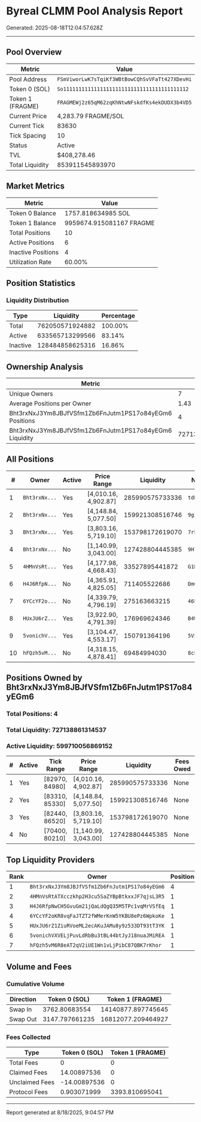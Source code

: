 # Byreal CLMM Pool Analysis Report

Generated: 2025-08-18T12:04:57.628Z

---

## Pool Overview

| Metric | Value |
|--------|-------|
| Pool Address | `FSmViworLwK7sTqiKf3WBtBowCQhSvVFaTt427XDevHi` |
| Token 0 (SOL) | `So11111111111111111111111111111111111111112` |
| Token 1 (FRAGME) | `FRAGMEWj2z65qM62zqKhNtwNFskdfKs4ekDUDX3b4VD5` |
| Current Price | 4,283.79 FRAGME/SOL |
| Current Tick | 83630 |
| Tick Spacing | 10 |
| Status | Active |
| TVL | $408,278.46 |
| Total Liquidity | 853911545893970 |

## Market Metrics

| Metric | Value |
|--------|-------|
| Token 0 Balance | 1757.818634985 SOL |
| Token 1 Balance | 9959674.915081167 FRAGME |
| Total Positions | 10 |
| Active Positions | 6 |
| Inactive Positions | 4 |
| Utilization Rate | 60.00% |

## Position Statistics

### Liquidity Distribution

| Type | Liquidity | Percentage |
|------|-----------|------------|
| Total | 762050571924882 | 100.00% |
| Active | 633565713299566 | 83.14% |
| Inactive | 128484858625316 | 16.86% |

## Ownership Analysis

| Metric | Value |
|--------|-------|
| Unique Owners | 7 |
| Average Positions per Owner | 1.43 |
| Bht3rxNxJ3Ym8JBJfVSfm1Zb6FnJutm1PS17o84yEGm6 Positions | 4 |
| Bht3rxNxJ3Ym8JBJfVSfm1Zb6FnJutm1PS17o84yEGm6 Liquidity | 727138861314537 |

## All Positions

| # | Owner | Active | Price Range | Liquidity | NFT Mint |
|---|-------|--------|-------------|-----------|----------|
| 1 | `Bht3rxNx...` | Yes | [4,010.16, 4,902.87] | 285990575733336 | `tdRWo41B...` |
| 2 | `Bht3rxNx...` | Yes | [4,148.84, 5,077.50] | 159921308516746 | `9gZFyaQR...` |
| 3 | `Bht3rxNx...` | Yes | [3,803.16, 5,719.10] | 153798172619070 | `7rhkUASD...` |
| 4 | `Bht3rxNx...` | No | [1,140.99, 3,043.00] | 127428804445385 | `9H7fxXPJ...` |
| 5 | `4HMnVsRt...` | Yes | [4,177.98, 4,668.43] | 33527895441872 | `G1Rz7beZ...` |
| 6 | `H4J6RfpN...` | No | [4,365.91, 4,825.05] | 711405522686 | `DmQVU6rw...` |
| 7 | `6YCcYF2o...` | No | [4,339.79, 4,796.19] | 275163663215 | `46hHVpRw...` |
| 8 | `HUxJU6rZ...` | Yes | [3,922.90, 4,791.39] | 176969624346 | `B4WdJE57...` |
| 9 | `5vonichV...` | Yes | [3,104.47, 4,553.17] | 150791364196 | `5V5jY8NM...` |
| 10 | `hFQzh5vM...` | No | [4,318.15, 4,878.41] | 69484994030 | `8cPza6iF...` |

## Positions Owned by Bht3rxNxJ3Ym8JBJfVSfm1Zb6FnJutm1PS17o84yEGm6

### Total Positions: 4

### Total Liquidity: 727138861314537
### Active Liquidity: 599710056869152

| # | Active | Tick Range | Price Range | Liquidity | Fees Owed | NFT Mint |
|---|--------|------------|-------------|-----------|-----------|----------|
| 1 | Yes | [82970, 84980] | [4,010.16, 4,902.87] | 285990575733336 | None | `tdRWo41BCMYSTBnQECx9cqFCNaU5gutm9NEH4sY6dmr` |
| 2 | Yes | [83310, 85330] | [4,148.84, 5,077.50] | 159921308516746 | None | `9gZFyaQRnrgDt53z8FqKrqMsJyHcLoRUSKMmNRF4K9k9` |
| 3 | Yes | [82440, 86520] | [3,803.16, 5,719.10] | 153798172619070 | None | `7rhkUASDE2fpPaZTPpBLABJGe7P6jamUGYpBCiUpYKKG` |
| 4 | No | [70400, 80210] | [1,140.99, 3,043.00] | 127428804445385 | None | `9H7fxXPJG4sJ8MCD4rfwnXqJD3jpLQ2VZr6Gk51fh6eG` |

## Top Liquidity Providers

| Rank | Owner | Positions | Total Liquidity | Share |
|------|-------|-----------|-----------------|-------|
| 1 | `Bht3rxNxJ3Ym8JBJfVSfm1Zb6FnJutm1PS17o84yEGm6` | 4 | 727138861314537 | 95.42% |
| 2 | `4HMnVsRtATXcczkhp2H3cu5SaZYBpBtkxxJF7qjsL3R5` | 1 | 33527895441872 | 4.40% |
| 3 | `H4J6RfpNwCH5GvuGm21jQaLdQgQ35M5TPc1vqMrVSfEq` | 1 | 711405522686 | 0.09% |
| 4 | `6YCcYF2oKR8vqFaJTZT2fWMerKnW5YKBU8ePz6WpkoKe` | 1 | 275163663215 | 0.04% |
| 5 | `HUxJU6rZ1ZiuRVoeML2ecAKuJAMu8y9z533DT93tT3YK` | 1 | 176969624346 | 0.02% |
| 6 | `5vonichVXVELjPuvLdRbBu3tBL44btJyJ18nuaJMiREA` | 1 | 150791364196 | 0.02% |
| 7 | `hFQzh5vM6R8eAT2qV2iUE1Wn1vLjPibC87QBK7rKhor` | 1 | 69484994030 | 0.01% |

## Volume and Fees

### Cumulative Volume

| Direction | Token 0 (SOL) | Token 1 (FRAGME) |
|-----------|---------------|------------------|
| Swap In | 3762.80683554 | 14140877.897745645 |
| Swap Out | 3147.797661235 | 16812077.209464927 |

### Fees Collected

| Type | Token 0 (SOL) | Token 1 (FRAGME) |
|------|---------------|------------------|
| Total Fees | 0 | 0 |
| Claimed Fees | 14.00897536 | 0 |
| Unclaimed Fees | -14.00897536 | 0 |
| Protocol Fees | 0.903071999 | 3393.810695041 |

---

Report generated at 8/18/2025, 9:04:57 PM
